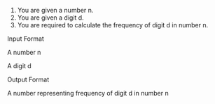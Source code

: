 1. You are given a number n.
2. You are given a digit d.
3. You are required to calculate the frequency of digit d in number n.
   
Input Format

A number n

A digit d

Output Format
   
A number representing frequency of digit d in number n